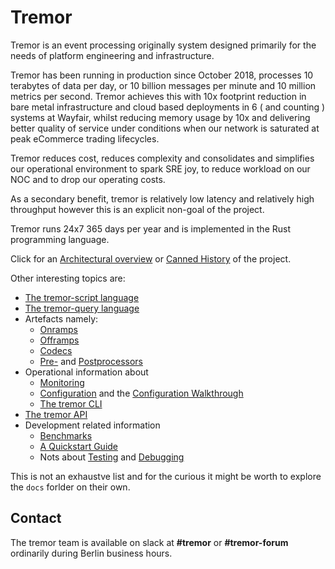 # Tremor

Tremor is an event processing originally system designed primarily for the needs of platform engineering and infrastructure.

Tremor has been running in production since October 2018, processes 10 terabytes of data per day, or 10 billion messages per minute and 10 million metrics per second. Tremor achieves this with 10x footprint reduction in bare metal infrastructure and cloud based deployments in 6 ( and counting ) systems at Wayfair, whilst reducing memory usage by 10x and delivering better quality of service under conditions when our network is saturated at peak eCommerce trading lifecycles.

Tremor reduces cost, reduces complexity and consolidates and simplifies our operational environment to
spark SRE joy, to reduce workload on our NOC and to drop our operating costs.

As a secondary benefit, tremor is relatively low latency and relatively high throughput however this is
an explicit non-goal of the project.

Tremor runs 24x7 365 days per year and is implemented in the Rust programming language.

Click for an [Architectural overview](./overview.md) or [Canned History](./history.md) of the project.

Other interesting topics are:

* [The tremor-script language](tremor-script/index.md)
* [The tremor-query language](tremor-query/index.md)
* Artefacts namely:
  * [Onramps](artefacts/onramps.md)
  * [Offramps](artefacts/offramps.md)
  * [Codecs](artefacts/codecs.md)
  * [Pre-](artefacts/preprocessors.md) and [Postprocessors](artefacts/postprocessors.md)
* Operational information about
  * [Monitoring](operations/monitoring.md)
  * [Configuration](operations/configuration.md) and the [Configuration Walkthrough](operations/configuration-walkthrough.md)
  * [The tremor CLI](operations/cli.md)
* [The tremor API](api.md)
* Development related information
  * [Benchmarks](development/benchmarking.md)
  * [A Quickstart Guide](development/quick-start.md)
  * Nots about [Testing](development/testing.md) and [Debugging](development/debugging.md)

This is not an exhaustve list and for the curious it might be worth to explore the `docs` forlder on their own.

## Contact

The tremor team is available on slack at __#tremor__  or __#tremor-forum__ ordinarily during Berlin business hours.
